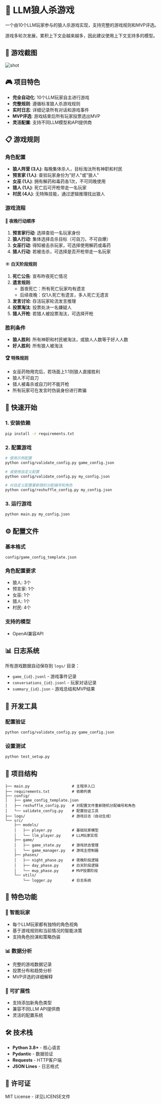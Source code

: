 # 🐺 LLM狼人杀游戏

一个由10个LLM玩家参与的狼人杀游戏实现，支持完整的游戏规则和MVP评选。

游戏多轮次发展，累积上下文会越来越多，因此建议使用上下文支持多的模型。

## 🧩 游戏截图

![shot](shot.png)

## 🎮 项目特色

- **完全自动化**: 10个LLM玩家自主进行游戏
- **完整规则**: 遵循标准狼人杀游戏规则
- **实时日志**: 详细记录所有对话和游戏事件
- **MVP评选**: 游戏结束后所有玩家投票选出MVP
- **灵活配置**: 支持不同LLM模型和API提供商

## 📋 游戏规则

### 角色配置
- **狼人阵营 (3人)**: 每晚集体杀人，目标淘汰所有神职和村民
- **预言家 (1人)**: 查验玩家身份为"好人"或"狼人"  
- **女巫 (1人)**: 拥有解药和毒药各1次，不可同晚使用
- **猎人 (1人)**: 死亡后可开枪带走一名玩家
- **村民 (4人)**: 无特殊技能，通过逻辑推理找出狼人

### 游戏流程

#### 🌙 夜晚行动顺序
1. **预言家行动**: 选择查验一名玩家身份
2. **狼人行动**: 集体选择击杀目标（可自刀，不可自爆）
3. **女巫行动**: 得知被击杀玩家，可选择使用解药或毒药
4. **猎人行动**: 若被击杀，可选择是否开枪带走一名玩家

#### ☀️ 白天阶段规则
1. **死亡公告**: 宣布昨夜死亡情况
2. **遗言规则**: 
   - 首夜死亡：所有死亡玩家均有遗言
   - 后续夜晚：仅1人死亡有遗言，多人死亡无遗言
3. **发言讨论**: 存活玩家轮流发言推理
4. **投票淘汰**: 投票处决一名嫌疑人
5. **猎人开枪**: 若猎人被投票淘汰，可选择开枪

### 胜利条件
- **狼人胜利**: 所有神职和村民被淘汰，或狼人人数等于好人人数
- **好人胜利**: 所有狼人被淘汰

#### 🏆 特殊规则
- 女巫药物用完后，若场面上1:1则狼人直接胜利
- 狼人不可自刀
- 猎人被毒杀或自刀时不能开枪
- 所有玩家可在发言时伪装身份进行欺骗

## 🚀 快速开始

### 1. 安装依赖
```bash
pip install -r requirements.txt
```

### 2. 配置游戏
```bash
# 使用示例配置
python config/validate_config.py game_config.json

# 或使用自定义配置
python config/validate_config.py my_config.json

# 对自定义配置重新随机分配编号和角色
python config/reshuffle_config.py my_config.json
```

### 3. 运行游戏
```bash
python main.py my_config.json
```

## ⚙️ 配置文件

### 基本格式
```
config/game_config_template.json
```

### 角色配置要求
- 狼人: 3个
- 预言家: 1个 
- 女巫: 1个
- 猎人: 1个
- 村民: 4个

### 支持的模型
- OpenAI兼容API

## 📊 日志系统

所有游戏数据自动保存到 `logs/` 目录：

- `game_{id}.jsonl` - 游戏事件记录
- `conversations_{id}.jsonl` - 玩家对话记录 
- `summary_{id}.json` - 游戏总结和MVP结果

## 🔧 开发工具

### 配置验证
```bash
python config/validate_config.py game_config.json
```

### 设置测试
```bash
python test_setup.py
```

## 📁 项目结构

```
├── main.py                   # 主程序入口
├── requirements.txt          # 依赖列表
├── config/
│   ├── game_config_template.json
│   ├── reshuffle_config.py   # 对配置文件重新随机分配编号和角色
│   └── validate_config.py    # 配置验证工具
├── logs/                     # 游戏日志（自动生成）
└── src/
    ├── models/
    │   ├── player.py         # 基础玩家模型
    │   └── llm_player.py     # LLM玩家实现
    ├── game/
    │   ├── game_state.py     # 游戏状态管理
    │   └── game_manager.py   # 游戏主控制器
    ├── phases/
    │   ├── night_phase.py    # 夜晚阶段逻辑
    │   ├── day_phase.py      # 白天阶段逻辑
    │   └── mvp_phase.py      # MVP投票阶段
    └── utils/
        └── logger.py         # 日志系统
```

## 🎯 特色功能

### 🤖 智能玩家
- 每个LLM玩家都有独特的角色视角
- 基于游戏规则和当前情况的智能决策
- 支持角色扮演和策略伪装

### 📊 数据分析
- 完整的游戏数据记录
- 投票分布和趋势分析
- MVP评选的详细解释

### 🔄 可扩展性
- 支持添加新角色类型
- 兼容不同LLM API提供商
- 灵活的配置系统

## 🛠️ 技术栈

- **Python 3.8+** - 核心语言
- **Pydantic** - 数据验证
- **Requests** - HTTP客户端
- **JSON Lines** - 日志格式

## 📄 许可证

MIT License - 详见LICENSE文件